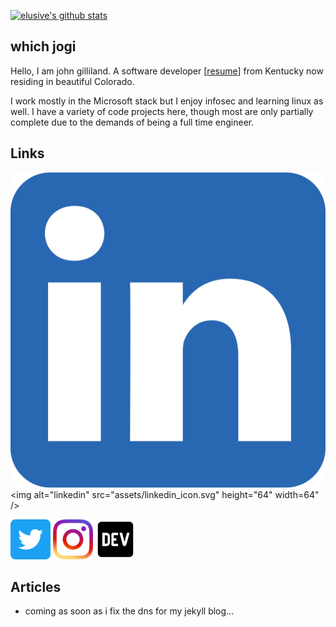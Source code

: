 [![elusive's github stats](https://github-readme-stats.vercel.app/api?username=elusive)](https://github.com/anuraghazra/github-readme-stats)

## which jogi 
Hello, I am john gilliland. A software developer [[resume](https://johng.info/resume)]
from Kentucky now residing in beautiful Colorado.

I work mostly in the Microsoft stack but I enjoy infosec and learning linux as well. I have a variety of code projects here, though most are only partially complete due to the demands of being a full time engineer. 

## Links

![linkedin](assets/linkedin_icon.svg)
<img alt="linkedin" src="assets/linkedin_icon.svg" height="64" width=64" /> [](https://linkedin.com/in/johncgilliland)

[<img alt="twitter" src="assets/twitter_icon.svg" height="64" width="64" />](https://twitter.com/johncgilliland)
[<img alt="instagram" src="assets/instagram_icon.svg" height="64" width="64" />](https://instagram.com/johncgilliland)
[<img alt="dev.to" src="assets/dev_icon.svg" height="64" width="64" />](https://dev.to/elusive)

## Articles
- coming as soon as i fix the dns for my jekyll blog...

